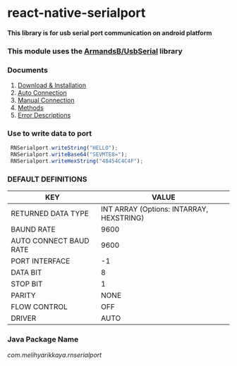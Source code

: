 
# react-native-serialport

#### This library is for usb serial port communication on android platform 

### This module uses the [ArmandsB/UsbSerial](https://github.com/ArmandsB/UsbSerial) library

### Documents
1. [Download & Installation](https://github.com/melihyarikkaya/react-native-serialport/wiki/Download-&-Installation)  
2. [Auto Connection](https://github.com/melihyarikkaya/react-native-serialport/wiki/Auto-Connection)  
3. [Manual Connection](https://github.com/melihyarikkaya/react-native-serialport/wiki/Manual-Connection)  
4. [Methods](https://github.com/melihyarikkaya/react-native-serialport/wiki/Methods)  
5. [Error Descriptions](https://github.com/melihyarikkaya/react-native-serialport/wiki/Error-Descriptions)  

### Use to write data to port
```javascript
 RNSerialport.writeString("HELLO");
 RNSerialport.writeBase64("SEVMTE8=");
 RNSerialport.writeHexString("48454C4C4F");
```
### DEFAULT DEFINITIONS
| KEY                    | VALUE                                    |
|------------------------|------------------------------------------|
| RETURNED DATA TYPE     | INT ARRAY (Options: INTARRAY, HEXSTRING) |
| BAUND RATE             | 9600                                     |
| AUTO CONNECT BAUD RATE | 9600                                     |
| PORT INTERFACE         | -1                                       |
| DATA BIT               | 8                                        |
| STOP BIT               | 1                                        |
| PARITY                 | NONE                                     |
| FLOW CONTROL           | OFF                                      |
| DRIVER                 | AUTO                                     |

### Java Package Name
 _com.melihyarikkaya.rnserialport_